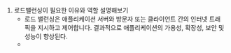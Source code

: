 1. 로드밸런싱이 필요한 이유와 역할 설명해보기
   - 로드 밸런싱은 애플리케이션 서버와 방문자 또는 클라이언트 간의 인터넷 트래픽을 지시하고 제어합니다. 결과적으로 애플리케이션의 가용성, 확장성, 보안 및 성능이 향상된다.
   -
